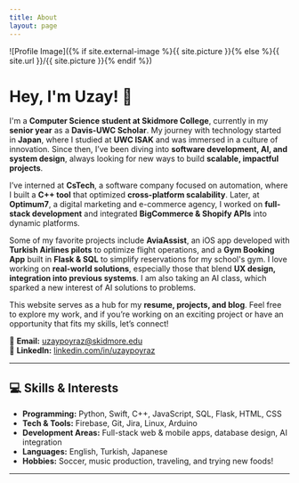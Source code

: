 ```yaml
---
title: About
layout: page
---
```

![Profile Image]({% if site.external-image %}{{ site.picture }}{% else %}{{ site.url }}/{{ site.picture }}{% endif %})

# Hey, I'm Uzay! 👋  

I'm a **Computer Science student at Skidmore College**, currently in my **senior year** as a **Davis-UWC Scholar**. My journey with technology started in **Japan**, where I studied at **UWC ISAK** and was immersed in a culture of innovation. Since then, I’ve been diving into **software development, AI, and system design**, always looking for new ways to build **scalable, impactful projects**.  

I’ve interned at **CsTech**, a software company focused on automation, where I built a **C++ tool** that optimized **cross-platform scalability**. Later, at **Optimum7**, a digital marketing and e-commerce agency, I worked on **full-stack development** and integrated **BigCommerce & Shopify APIs** into dynamic platforms.  

Some of my favorite projects include **AviaAssist**, an iOS app developed with **Turkish Airlines pilots** to optimize flight operations, and a **Gym Booking App** built in **Flask & SQL** to simplify reservations for my school's gym. I love working on **real-world solutions**, especially those that blend **UX design, integration into previous systems**. I am also taking an AI class, which sparked a new interest of AI solutions to problems.

This website serves as a hub for my **resume, projects, and blog**. Feel free to explore my work, and if you’re working on an exciting project or have an opportunity that fits my skills, let’s connect!  

📩 **Email:** [uzaypoyraz@skidmore.edu](mailto:uzaypoyraz@skidmore.edu)  
🔗 **LinkedIn:** [linkedin.com/in/uzaypoyraz](https://www.linkedin.com/in/uzaypoyraz/)  

---

## **💻 Skills & Interests**  
- **Programming:** Python, Swift, C++, JavaScript, SQL, Flask, HTML, CSS  
- **Tech & Tools:** Firebase, Git, Jira, Linux, Arduino  
- **Development Areas:** Full-stack web & mobile apps, database design, AI integration  
- **Languages:** English, Turkish, Japanese  
- **Hobbies:** Soccer, music production, traveling, and trying new foods!  

---
